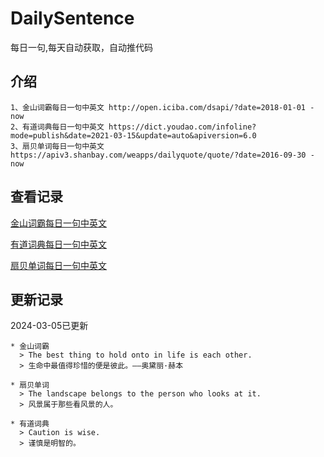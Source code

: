 # DailySentence

每日一句,每天自动获取，自动推代码

## 介绍

```
1、金山词霸每日一句中英文 http://open.iciba.com/dsapi/?date=2018-01-01 - now
2、有道词典每日一句中英文 https://dict.youdao.com/infoline?mode=publish&date=2021-03-15&update=auto&apiversion=6.0
3、扇贝单词每日一句中英文 https://apiv3.shanbay.com/weapps/dailyquote/quote/?date=2016-09-30 - now
```

## 查看记录

[金山词霸每日一句中英文](./data/iciba/)

[有道词典每日一句中英文](./data/youdao/)

[扇贝单词每日一句中英文](./data/shanbay/)

## 更新记录
2024-03-05已更新 
```
* 金山词霸
  > The best thing to hold onto in life is each other.
  > 生命中最值得珍惜的便是彼此。——奥黛丽·赫本

* 扇贝单词
  > The landscape belongs to the person who looks at it.
  > 风景属于那些看风景的人。

* 有道词典
  > Caution is wise.
  > 谨慎是明智的。

```
